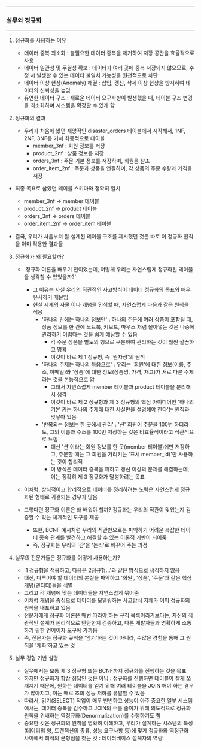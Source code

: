 -----
### 실무와 정규화
-----
1. 정규화를 사용하는 이유
   - 데이터 중복 최소화 : 불필요한 데이터 중복을 제거하여 저장 공간을 효율적으로 사용
   - 데이터 일관성 및 무결성 확보 : 데이터가 여러 곳에 중복 저장되지 않으므로, 수정 시 발생할 수 있는 데이터 불일치 가능성을 원천적으로 차단
   - 데이터 이상 현상(Anomaly) 해결 : 삽입, 갱신, 삭제 이상 현상을 방지하여 데이터의 신뢰성을 높임
   - 유연한 데이터 구조 : 새로운 데이터 요구사항이 발생했을 때, 테이블 구조 변경을 최소화하며 시스템을 확장할 수 있게 함

2. 정규화의 결과    
   - 우리가 처음에 봤던 재앙적인 disaster_orders 테이블에서 시작해서, 1NF, 2NF, 3NF를 거쳐 최종적으로 테이블
     + member_3nf : 회원 정보를 저장
     + product_2nf : 상품 정보를 저장
     + orders_3nf : 주문 기본 정보를 저장하며, 회원을 참조
     + order_item_2nf : 주문과 상품을 연결하며, 각 상품의 주문 수량과 가격을 저장

  - 최종 목표로 삼았던 테이블 스키마와 정확히 일치
     + member_3nf → member 테이블
     + product_2nf → product 테이블
     + orders_3nf → orders 테이블
     + order_item_2nf → order_item 테이블

   - 결국, 우리가 처음부터 잘 설계된 테이블 구조를 제시했던 것은 바로 이 정규화 원칙을 이미 적용한 결과물

3. 정규화가 왜 필요할까?
   - '정규화 이론을 배우기 전이었는데, 어떻게 우리는 자연스럽게 정규화된 테이블을 생각할 수 있었을까?'
     + 그 이유는 사실 우리의 직관적인 사고방식이 데이터 정규화의 목표와 매우 유사하기 때문임
     + 현실 세계의 사물 이나 개념을 인식할 때, 자연스럽게 다음과 같은 원칙을 적용
        * '하나의 칸에는 하나의 정보만' : 하나의 주문에 여러 상품이 포함될 때, 상품 정보를 한 칸에 노트북, 키보드, 마우스 처럼 몰아넣는 것은 나중에 관리하기 어렵다는 것을 쉽게 예상할 수 있음
          * 각 주문 상품을 별도의 행으로 구분하여 관리하는 것이 훨씬 깔끔하고 명확
          * 이것이 바로 제 1 정규형, 즉 '원자성'의 원칙
        * '하나의 주제는 하나의 묶음으로' : 우리는 '회원'에 대한 정보(이름, 주소, 이메일)와 '상품'에 대한 정보(상품명, 가격, 재고)가 서로 다른 주제라는 것을 본능적으로 암
          * 그래서 자연스럽게 member 테이블과 product 테이블을 분리해서 생각
          * 이것이 바로 제 2 정규형과 제 3 정규형의 핵심 아이디어인 '하나의 기본 키는 하나의 주제에 대한 사실만을 설명해야 한다'는 원칙과 맞닿아 있음
        * '반복되는 정보는 한 곳에서 관리' : '션' 회원이 주문을 100번 하더라도, 그의 이름과 주소를 100번 저장하는 것은 비효율적이라고 직관적으로 느낌
          * 대신 '션'이라는 회원 정보를 한 곳(member 테이블)에만 저장하고, 주문할 때는 그 회원을 가리키는 '표시 member_id)'만 사용하는 것이 합리적
          * 이 방식은 데이터 중복을 피하고 갱신 이상의 문제를 해결하는데, 이는 정확히 제 3 정규화가 달성하려는 목표

   - 이처럼, 상식적이고 합리적으로 데이터를 정리하려는 노력은 자연스럽게 정규화된 형태로 귀결되는 경우가 많음
   - 그렇다면 정규화 이론은 왜 배워야 할까? 정규화는 우리의 직관이 맞았는지 검증할 수 있는 체계적인 도구를 제공
     + 또한, BCNF 예시처럼 우리의 직관만으로는 파악하기 어려운 복잡한 데이터 종속 관계를 발견하고 해결할 수 있는 이론적 기반이 되어줌
     + 즉, 정규화는 우리의 '감'을 '논리'로 바꾸어 주는 과정

4. 실무의 전문가들은 정규화를 어떻게 사용하는가?
   - '1 정규형을 적용하고, 다음은 2정규형...'과 같은 방식으로 생각하지 않음
   - 대신, 다루어야 할 데이터의 본질을 파악하고 '회원', '상품', '주문'과 같은 핵심 개념(엔티티)들을 식별
   - 그리고 각 개념에 맞는 데이터들을 자연스럽게 묶어줌
   - 이처럼 개념을 중심으로 데이터를 모델링하는 사고방식 자체가 이미 정규화의 원칙을 내포하고 있음
   - 전문가에게 정규화 이론은 매번 따라야 하는 규칙 목록이라기보다는, 자신의 직관적인 설계가 논리적으로 탄탄한지 검증하고, 다른 개발자들과 명확하게 소통하기 위한 언어이자 도구에 가까움
   - 즉, 전문가는 정규화 규칙을 '암기'하는 것이 아니라, 수많은 경험을 통해 그 원칙을 '체화'하고 있는 것

5. 실무 경험 기반 설명
   - 실무에서는 보통 제 3 정규형 또는 BCNF까지 정규화를 진행하는 것을 목표
   - 하지만 정규화가 항상 정답인 것은 아님 : 정규화를 진행하면 테이블이 잘게 쪼개지기 때문에, 원하는 데이터를 얻기 위해 여러 테이블을 JOIN 해야 하는 경우가 많아지고, 이는 때로 조회 성능 저하를 유발할 수 있음
   - 따라서, 읽기(SELECT) 작업이 매우 빈번하고 성능이 아주 중요한 일부 시스템에서는, 데이터 중복을 감수하고 JOIN의 수를 줄이기 위해 의도적으로 정규화 원칙을 위배하는 역정규화(Denormalization)를 수행하기도 함
   - 중요한 것은 정규화의 원칙을 명확히 이해하고, 우리가 설계하는 시스템의 특성(데이터의 양, 트랜잭션의 종류, 성능 요구사항 등)에 맞게 정규화와 역정규화 사이에서 최적의 균형점을 찾는 것 : 데이터베이스 설계자의 역량
